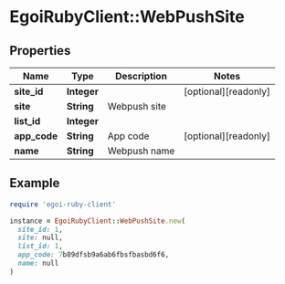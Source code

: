 # EgoiRubyClient::WebPushSite

## Properties

| Name | Type | Description | Notes |
| ---- | ---- | ----------- | ----- |
| **site_id** | **Integer** |  | [optional][readonly] |
| **site** | **String** | Webpush site |  |
| **list_id** | **Integer** |  |  |
| **app_code** | **String** | App code | [optional][readonly] |
| **name** | **String** | Webpush name |  |

## Example

```ruby
require 'egoi-ruby-client'

instance = EgoiRubyClient::WebPushSite.new(
  site_id: 1,
  site: null,
  list_id: 1,
  app_code: 7b89dfsb9a6ab6fbsfbasbd6f6,
  name: null
)
```

